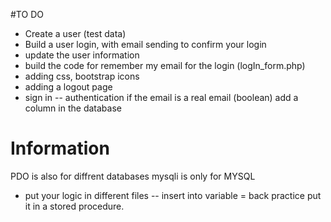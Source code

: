 #TO DO

- Create a user (test data)
- Build a user login, with email sending to confirm your login
- update the user information 
- build the code for remember my email for the login (logIn_form.php)
- adding css, bootstrap icons
- adding a logout page
- sign in -- authentication if the email is a real email (boolean) add a column in the database 


# Information
PDO is also for diffrent databases
mysqli is only for MYSQL 


- put your logic in different files 
-- insert into variable = back practice put it in a stored procedure. 





